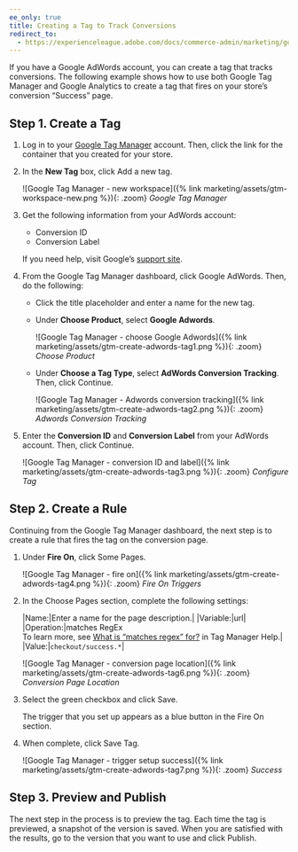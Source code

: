 ```yaml
---
ee_only: true
title: Creating a Tag to Track Conversions
redirect_to:
  - https://experienceleague.adobe.com/docs/commerce-admin/marketing/google-tools/google-tag-manager.html#create-a-tag-to-track-conversions
---
```


If you have a Google AdWords account, you can create a tag that tracks conversions. The following example shows how to use both Google Tag Manager and Google Analytics to create a tag that fires on your store’s conversion “Success” page.

## Step 1. Create a Tag

1. Log in to your [Google Tag Manager][1] account. Then, click the link for the container that you created for your store.

1. In the **New Tag** box, click <span class="btn">Add a new tag</span>.

    ![Google Tag Manager - new workspace]({% link marketing/assets/gtm-workspace-new.png %}){: .zoom}
    _Google Tag Manager_

1. Get the following information from your AdWords account:

    - Conversion ID
    - Conversion Label

    If you need help, visit Google’s [support site][2].

1. From the Google Tag Manager dashboard, click <span class="btn">Google AdWords</span>. Then, do the following:

    - Click the title placeholder and enter a name for the new tag.

    - Under **Choose Product**, select **Google Adwords**.

        ![Google Tag Manager - choose Google Adwords]({% link marketing/assets/gtm-create-adwords-tag1.png %}){: .zoom}
        _Choose Product_

    - Under **Choose a Tag Type**, select **AdWords Conversion Tracking**. Then, click <span class="btn">Continue</span>.

        ![Google Tag Manager - Adwords conversion tracking]({% link marketing/assets/gtm-create-adwords-tag2.png %}){: .zoom}
        _Adwords Conversion Tracking_

1. Enter the **Conversion ID** and **Conversion Label** from your AdWords account. Then, click <span class="btn">Continue</span>.

    ![Google Tag Manager - conversion ID and label]({% link marketing/assets/gtm-create-adwords-tag3.png %}){: .zoom}
    _Configure Tag_

## Step 2. Create a Rule

Continuing from the Google Tag Manager dashboard, the next step is to create a rule that fires the tag on the conversion page.

1. Under **Fire On**, click <span class="btn">Some Pages</span>.

    ![Google Tag Manager - fire on]({% link marketing/assets/gtm-create-adwords-tag4.png %}){: .zoom}
    _Fire On Triggers_

1. In the Choose Pages section, complete the following settings:

    |Name:|Enter a name for the page description.|
    |Variable:|url|
    |Operation:|matches RegEx <br/>To learn more, see [What is “matches regex” for?][3] in Tag Manager Help.|
    |Value:|`checkout/success.*`|

    ![Google Tag Manager - conversion page location]({% link marketing/assets/gtm-create-adwords-tag6.png %}){: .zoom}
    _Conversion Page Location_

1. Select the green checkbox and click <span class="btn">Save</span>.

   The trigger that you set up appears as a blue button in the Fire On section.

1. When complete, click <span class="btn">Save Tag</span>.

    ![Google Tag Manager - trigger setup success]({% link marketing/assets/gtm-create-adwords-tag7.png %}){: .zoom}
    _Success_

## Step 3. Preview and Publish

The next step in the process is to preview the tag. Each time the tag is previewed, a snapshot of the version is saved. When you are satisfied with the results, go to the version that you want to use and click <span class="btn">Publish.</span>

[1]: https://www.google.com/tagmanager/
[2]: https://support.google.com/tagmanager/answer/6105160?hl=en
[3]: https://support.google.com/tagmanager/search?q=What+is+%E2%80%9Cmatches+regex%E2%80%9D+for%3F
